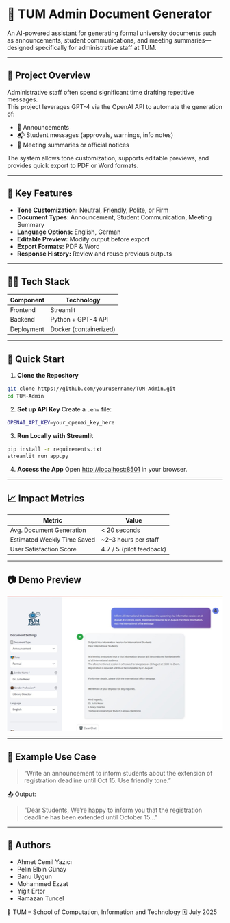 
# 🧠 TUM Admin Document Generator

An AI-powered assistant for generating formal university documents such as announcements, student communications, and meeting summaries—designed specifically for administrative staff at TUM.

---

## 📌 Project Overview

Administrative staff often spend significant time drafting repetitive messages.  
This project leverages GPT-4 via the OpenAI API to automate the generation of:

- 📣 Announcements  
- 📬 Student messages (approvals, warnings, info notes)  
- 📝 Meeting summaries or official notices  

The system allows tone customization, supports editable previews, and provides quick export to PDF or Word formats.

---

## 🎯 Key Features

- **Tone Customization:** Neutral, Friendly, Polite, or Firm  
- **Document Types:** Announcement, Student Communication, Meeting Summary  
- **Language Options:** English, German  
- **Editable Preview:** Modify output before export  
- **Export Formats:** PDF & Word  
- **Response History:** Review and reuse previous outputs  

---

## 🧑‍💻 Tech Stack

| Component     | Technology            |
|---------------|------------------------|
| Frontend      | Streamlit              |
| Backend       | Python + GPT-4 API     |
| Deployment    | Docker (containerized) |

---

## 🚀 Quick Start

1. **Clone the Repository**
```bash
git clone https://github.com/yourusername/TUM-Admin.git
cd TUM-Admin
````

2. **Set up API Key**
   Create a `.env` file:

```bash
OPENAI_API_KEY=your_openai_key_here
```

3. **Run Locally with Streamlit**

```bash
pip install -r requirements.txt
streamlit run app.py
```

4. **Access the App**
   Open [http://localhost:8501](http://localhost:8501) in your browser.

---

## 📈 Impact Metrics

| Metric                      | Value                    |
| --------------------------- | ------------------------ |
| Avg. Document Generation    | < 20 seconds             |
| Estimated Weekly Time Saved | \~2–3 hours per staff    |
| User Satisfaction Score     | 4.7 / 5 (pilot feedback) |

---

## 📷 Demo Preview

<img src="assets/interface_demo.jpg" width="700">

---

## 📌 Example Use Case

> “Write an announcement to inform students about the extension of registration deadline until Oct 15. Use friendly tone.”

📤 Output:

> "Dear Students,
> We’re happy to inform you that the registration deadline has been extended until October 15..."

---

## 🤝 Authors

* Ahmet Cemil Yazıcı
* Pelin Elbin Günay
* Banu Uygun
* Mohammed Ezzat
* Yiğit Ertör
* Ramazan Tuncel

📍 TUM – School of Computation, Information and Technology
🗓️ July 2025

